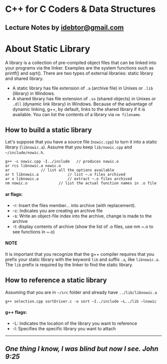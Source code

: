 # C++ for C Coders & Data Structures
Lecture Notes by idebtor@gmail.com
-------------------
# About Static Library

A library is a collection of pre-compiled object files that can be linked into your programs via the linker. Examples are the system functions such as printf() and sqrt(). There are two types of external libraries: static library and shared library.

  - A static library has file extension of `.a` (archive file) in Unixes or `.lib` (library) in Windows.
  - A shared library has file extension of `.so` (shared objects) in Unixes or `.dll` (dynamic link library) in Windows. Because of the advantage of dynamic linking, g++, by default, links to the shared library if it is available. You can list the contents of a library via `nm filename`.

## How to build a static library
Let's suppose that you have a source file (`nowic.cpp`) to turn it into a static library (`libnowic.a`). Assume that you keep `lib/nowic.cpp` and `~/include/nowic.h`.

```
g++ -c nowic.cpp -I../include   // produces nowic.o
ar rcs libnowic.a nowic.o
ar 				// list all the options available
ar t libnowic.a 	        // list ~.o files archived
ar x libnowic.a 	        // extract ~.o files archived
nm nowic.o 		        // list the actual function names in .o file
```
#### ar flags: 		
  - -r: Insert the files member... into archive (with replacement).
  - -c: Indicates you are creating an archive file
  - -s: Write an object-file index into the archive, change is made to the archive 		
  - -t: display contents of archive
			(show the list of .o files, use nm ~.o to see functions in ~.o)

#### NOTE
It is important that you recognize that the g++ compiler requires that you prefix your static library with the keyword `lib` and suffix `.a`, like `libnowic.a`. The `lib` prefix is required by the linker to find the static library.

## How to reference a static library
Assuming that you are in `~/src` folder and already have `../lib/libnowic.a`  

```
g++ selection.cpp sortDriver.c -o sort –I../include –L../lib –lnowic
```

#### g++ flags: 	
  - -L: Indicates the location of the library you want to reference
  - -l: Specifies the specific library you want to attach

----------------------------
_One thing I know, I was blind but now I see. John 9:25_
----------------------------
